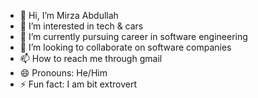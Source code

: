- 👋 Hi, I’m Mirza Abdullah
- 👀 I’m interested in tech & cars
- 🌱 I’m currently pursuing career in software engineering
- 💞️ I’m looking to collaborate on software companies
- 📫 How to reach me through gmail
- 😄 Pronouns: He/Him
- ⚡ Fun fact: I am bit extrovert

<!---
Abood0965/Abood0965 is a ✨ special ✨ repository because its `README.md` (this file) appears on your GitHub profile.
You can click the Preview link to take a look at your changes.
--->
